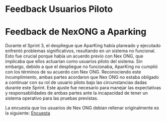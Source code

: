 # Feedback Usuarios Piloto

# Feedback de NexONG a Aparking

Durante el Sprint 3, el despliegue que AparKing había planeado y ejecutado enfrentó problemas significativos, resultando en un sistema no funcional. Esto fue crucial porque había un acuerdo previo con Nex ONG, que implicaba que ellos actuarían como usuarios piloto del sistema. Sin embargo, debido a que el despliegue no funcionaba, AparKing no cumplió con los términos de su acuerdo con Nex ONG. Reconociendo este incumplimiento, ambas partes acordaron que Nex ONG no estaba obligado a continuar con su rol de usuario piloto bajo las circunstancias dadas durante este Sprint. Este ajuste fue necesario para manejar las expectativas y responsabilidades de ambas partes ante la incapacidad de tener un sistema operativo para las pruebas previstas.

La encuesta que los usuarios de Nex ONG debian rellenar originalmente es la siguiente: [Encuesta](https://forms.office.com/pages/responsepage.aspx?id=TmhK77WBHEmpjsezG-bEaYDMLLPffSRJrzgU_uqMZL5UQlJJRThaWEpONENZVkNRSVg1RzhZNU5UVC4u)